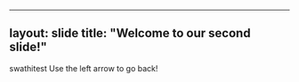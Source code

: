 
---
layout: slide
title: "Welcome to our second slide!"
---
swathitest
Use the left arrow to go back!

